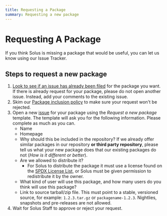 ```yaml
---
title: Requesting a Package
summary: Requesting a new package
---
```


# Requesting A Package

If you think Solus is missing a package that would be useful, you can let us know using our Issue Tracker.

## Steps to request a new package

1. [Look to see if an issue has already been filed](https://github.com/getsolus/packages/issues?q=sort%3Aupdated-desc+is%3Aopen+label%3A%22Package%3A+Addition+Request%22) for the package you want. If there is already request for your package, please do not open another issue. Instead, add your comments to the existing issue.
2. Skim our [Package inclusion policy](/docs/packaging/procedures/package-inclusion.md) to make sure your request won't be rejected.
3. Open a new [issue](https://github.com/getsolus/packages/issues/new?assignees=&labels=Package%3A+Addition+Request%2CPriority%3A+Wishlist&projects=&template=request-new-package.yml&title=What%27s+the+package+name%3F) for your package using the _Request a new package_ template. The template will ask you for the following information. Please complete as much as you can.
   - Name
   - Homepage
   - Why should this be included in the repository? If we already offer similar packages in our repository **or third party repository**, please tell us what your new package does that our existing packages do not (_How is it different or better_).
   - Are we allowed to distribute it?
     - For Solus to distribute the package it must use a license found on the [SPDX License List](https://spdx.org/licenses/), or Solus must be given permission to redistribute it by the owner.
   - What kind of user will use this package, and how many users do you think will use this package?
   - Link to source tarball/zip file. This must point to a stable, versioned source, for example: `1.2.3.tar.gz` or `packagename-1.2.3`. Nightlies, snapshots and pre-releases are not allowed.
4. Wait for Solus Staff to approve or reject your request.

